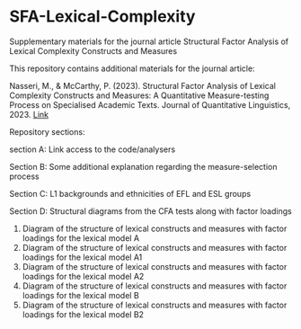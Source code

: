 # SFA-Lexical-Complexity
Supplementary materials for the journal article Structural Factor Analysis of Lexical Complexity Constructs and Measures

This repository contains additional materials for the journal article:

Nasseri, M., & McCarthy, P. (2023). Structural Factor Analysis of Lexical Complexity Constructs and Measures: A Quantitative Measure-testing Process on Specialised Academic Texts. Journal of Quantitative Linguistics, 2023. [Link](https://www.researchgate.net/publication/375187949_Structural_Factor_Analysis_of_Lexical_Complexity_Constructs_and_Measures_A_Quantitative_Measure-Testing_Process_on_Specialised_Academic_Texts)

Repository sections:

section A: Link access to the code/analysers

Section B: Some additional explanation regarding the measure-selection process

Section C: L1 backgrounds and ethnicities of EFL and ESL groups

Section D: Structural diagrams from the CFA tests along with factor loadings

1. Diagram of the structure of lexical constructs and measures with factor loadings for the lexical model A
2. Diagram of the structure of lexical constructs and measures with factor loadings for the lexical model A1
3. Diagram of the structure of lexical constructs and measures with factor loadings for the lexical model A2
4. Diagram of the structure of lexical constructs and measures with factor loadings for the lexical model B
5. Diagram of the structure of lexical constructs and measures with factor loadings for the lexical model B2

